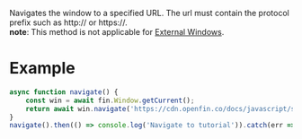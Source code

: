 Navigates the window to a specified URL. The url must contain the protocol prefix such as http:// or https://.
<br>__note__: This method is not applicable for <a href="ExternalWindow.html"> External Windows</a>.

# Example
```js
async function navigate() {
    const win = await fin.Window.getCurrent();
    return await win.navigate('https://cdn.openfin.co/docs/javascript/stable/tutorial-Window.navigate.html');
}
navigate().then(() => console.log('Navigate to tutorial')).catch(err => console.log(err));
```
